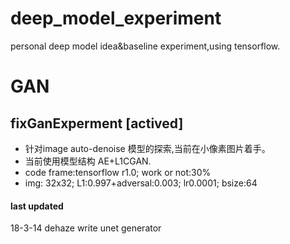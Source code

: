 # deep_model_experiment
personal deep model idea&amp;baseline experiment,using tensorflow.

# GAN
## fixGanExperment [actived]
- 针对image auto-denoise 模型的探索,当前在小像素图片着手。
- 当前使用模型结构 AE+L1CGAN.
- code frame:tensorflow r1.0; work or not:30%    
- img: 32x32; L1:0.997+adversal:0.003; lr0.0001; bsize:64    

#### last updated
18-3-14 dehaze write unet generator
